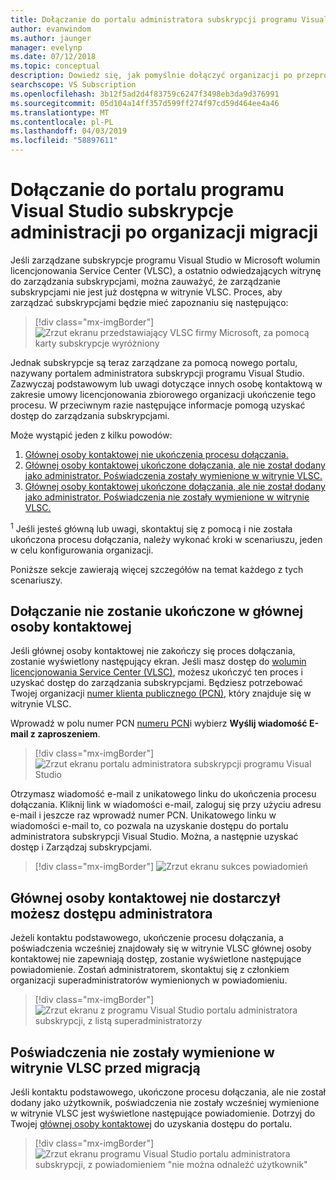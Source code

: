 ```yaml
---
title: Dołączanie do portalu administratora subskrypcji programu Visual Studio po migracji
author: evanwindom
ms.author: jaunger
manager: evelynp
ms.date: 07/12/2018
ms.topic: conceptual
description: Dowiedz się, jak pomyślnie dołączyć organizacji po przeprowadzeniu migracji do portalu administratora subskrypcji programu Visual Studio.
searchscope: VS Subscription
ms.openlocfilehash: 3b12f5ad2d4f83759c6247f3498eb3da9d376991
ms.sourcegitcommit: 05d104a14ff357d599ff274f97cd59d464ee4a46
ms.translationtype: MT
ms.contentlocale: pl-PL
ms.lasthandoff: 04/03/2019
ms.locfileid: "58897611"
---
```

# <a name="onboard-to-the-visual-studio-subscriptions-administration-portal-after-your-organization-is-migrated"></a>Dołączanie do portalu programu Visual Studio subskrypcje administracji po organizacji migracji

Jeśli zarządzane subskrypcje programu Visual Studio w Microsoft wolumin licencjonowania Service Center (VLSC), a ostatnio odwiedzających witrynę do zarządzania subskrypcjami, można zauważyć, że zarządzanie subskrypcjami nie jest już dostępna w witrynie VLSC. Proces, aby zarządzać subskrypcjami będzie mieć zapoznaniu się następująco:
> [!div class="mx-imgBorder"]
> ![Zrzut ekranu przedstawiający VLSC firmy Microsoft, za pomocą karty subskrypcje wyróżniony](_img/post-migration-onboarding/vlsc-subscriptions.png)

Jednak subskrypcje są teraz zarządzane za pomocą nowego portalu, nazywany portalem administratora subskrypcji programu Visual Studio. Zazwyczaj podstawowym lub uwagi dotyczące innych osobę kontaktową w zakresie umowy licencjonowania zbiorowego organizacji ukończenie tego procesu. W przeciwnym razie następujące informacje pomogą uzyskać dostęp do zarządzania subskrypcjami.

Może wystąpić jeden z kilku powodów:

1. [Głównej osoby kontaktowej nie ukończenia procesu dołączania.](#onboarding-not-completed-by-primary-contact)
2. [Głównej osoby kontaktowej ukończone dołączania, ale nie został dodany jako administrator. Poświadczenia zostały wymienione w witrynie VLSC.](#primary-contact-did-not-provide-you-administrator-access)
3. [Głównej osoby kontaktowej ukończone dołączania, ale nie został dodany jako administrator. Poświadczenia nie zostały wymienione w witrynie VLSC.](#your-credentials-were-not-listed-in-vlsc-prior-to-migration)

<sup>1</sup> Jeśli jesteś główną lub uwagi, skontaktuj się z pomocą i nie została ukończona procesu dołączania, należy wykonać kroki w scenariuszu, jeden w celu konfigurowania organizacji.

Poniższe sekcje zawierają więcej szczegółów na temat każdego z tych scenariuszy.

## <a name="onboarding-not-completed-by-primary-contact"></a>Dołączanie nie zostanie ukończone w głównej osoby kontaktowej

Jeśli głównej osoby kontaktowej nie zakończy się proces dołączania, zostanie wyświetlony następujący ekran. Jeśli masz dostęp do [wolumin licencjonowania Service Center (VLSC)](https://www.microsoft.com/Licensing/servicecenter/default.aspx), możesz ukończyć ten proces i uzyskać dostęp do zarządzania subskrypcjami. Będziesz potrzebować Twojej organizacji [numer klienta publicznego (PCN)](find-pcn.md), który znajduje się w witrynie VLSC.

Wprowadź w polu numer PCN [numeru PCN](find-pcn.md)i wybierz **Wyślij wiadomość E-mail z zaproszeniem**.
> [!div class="mx-imgBorder"]
> ![Zrzut ekranu portalu administratora subskrypcji programu Visual Studio](_img/post-migration-onboarding/send-invitation.png)

Otrzymasz wiadomość e-mail z unikatowego linku do ukończenia procesu dołączania. Kliknij link w wiadomości e-mail, zaloguj się przy użyciu adresu e-mail i jeszcze raz wprowadź numer PCN. Unikatowego linku w wiadomości e-mail to, co pozwala na uzyskanie dostępu do portalu administratora subskrypcji Visual Studio. Można, a następnie uzyskać dostęp i Zarządzaj subskrypcjami.
> [!div class="mx-imgBorder"]
> ![Zrzut ekranu sukces powiadomień](_img/post-migration-onboarding/email-success.png)

## <a name="primary-contact-did-not-provide-you-administrator-access"></a>Głównej osoby kontaktowej nie dostarczył możesz dostępu administratora

Jeżeli kontaktu podstawowego, ukończenie procesu dołączania, a poświadczenia wcześniej znajdowały się w witrynie VLSC głównej osoby kontaktowej nie zapewniają dostęp, zostanie wyświetlone następujące powiadomienie. Zostań administratorem, skontaktuj się z członkiem organizacji superadministratorów wymienionych w powiadomieniu.
> [!div class="mx-imgBorder"]
> ![Zrzut ekranu z programu Visual Studio portalu administratora subskrypcji, z listą superadministratorzy](_img/post-migration-onboarding/admin-list.png)

## <a name="your-credentials-were-not-listed-in-vlsc-prior-to-migration"></a>Poświadczenia nie zostały wymienione w witrynie VLSC przed migracją

Jeśli kontaktu podstawowego, ukończone procesu dołączania, ale nie został dodany jako użytkownik, poświadczenia nie zostały wcześniej wymienione w witrynie VLSC jest wyświetlone następujące powiadomienie. Dotrzyj do Twojej [głównej osoby kontaktowej](find-primary-contact.md) do uzyskania dostępu do portalu.
> [!div class="mx-imgBorder"]
> ![Zrzut ekranu programu Visual Studio portalu administratora subskrypcji, z powiadomieniem "nie można odnaleźć użytkownik"](_img/post-migration-onboarding/cant-find-you.png)